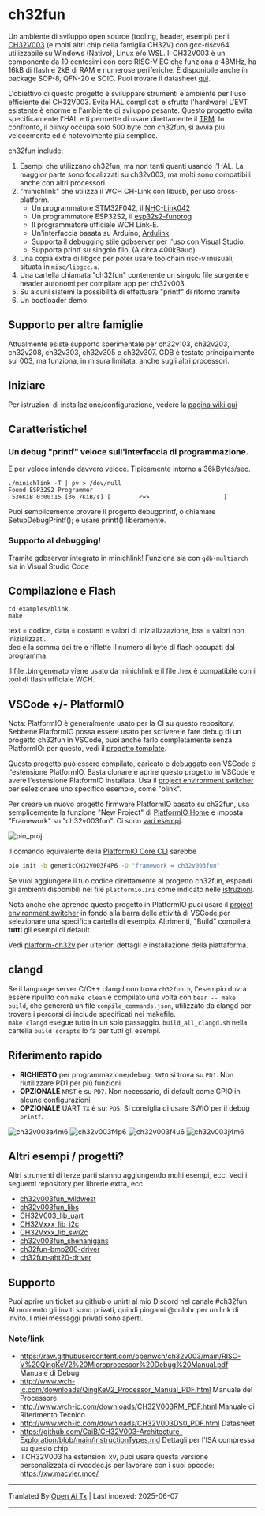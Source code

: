 # ch32fun

Un ambiente di sviluppo open source (tooling, header, esempi) per il [CH32V003](http://www.wch-ic.com/products/CH32V003.html) (e molti altri chip della famiglia CH32V) con gcc-riscv64, utilizzabile su Windows (Nativo), Linux e/o WSL. Il CH32V003 è un componente da 10 centesimi con core RISC-V EC che funziona a 48MHz, ha 16kB di flash e 2kB di RAM e numerose periferiche. È disponibile anche in package SOP-8, QFN-20 e SOIC. Puoi trovare il datasheet [qui](http://www.wch-ic.com/downloads/CH32V003DS0_PDF.html).

L'obiettivo di questo progetto è sviluppare strumenti e ambiente per l'uso efficiente del CH32V003. Evita HAL complicati e sfrutta l'hardware! L'EVT esistente è enorme e l'ambiente di sviluppo pesante. Questo progetto evita specificamente l'HAL e ti permette di usare direttamente il [TRM](http://www.wch-ic.com/downloads/CH32V003RM_PDF.html). In confronto, il blinky occupa solo 500 byte con ch32fun, si avvia più velocemente ed è notevolmente più semplice.

ch32fun include:
1. Esempi che utilizzano ch32fun, ma non tanti quanti usando l'HAL. La maggior parte sono focalizzati su ch32v003, ma molti sono compatibili anche con altri processori.
2. "minichlink" che utilizza il WCH CH-Link con libusb, per uso cross-platform.
   * Un programmatore STM32F042, il [NHC-Link042](https://github.com/NgoHungCuong/NHC-Link042)
   * Un programmatore ESP32S2, il [esp32s2-funprog](https://github.com/cnlohr/esp32s2-cookbook/tree/master/ch32v003programmer)
   * Il programmatore ufficiale WCH Link-E.
   * Un'interfaccia basata su Arduino, [Ardulink](https://gitlab.com/BlueSyncLine/arduino-ch32v003-swio).
   * Supporta il debugging stile gdbserver per l'uso con Visual Studio.
   * Supporta printf su singolo filo. (A circa 400kBaud)
3. Una copia extra di libgcc per poter usare toolchain risc-v inusuali, situata in `misc/libgcc.a`.
4. Una cartella chiamata "ch32fun" contenente un singolo file sorgente e header autonomi per compilare app per ch32v003.
5. Su alcuni sistemi la possibilità di effettuare "printf" di ritorno tramite
6. Un bootloader demo.

## Supporto per altre famiglie

Attualmente esiste supporto sperimentale per ch32v103, ch32v203, ch32v208, ch32v303, ch32v305 e ch32v307. GDB è testato principalmente sul 003, ma funziona, in misura limitata, anche sugli altri processori.

## Iniziare

Per istruzioni di installazione/configurazione, vedere la [pagina wiki qui](https://github.com/cnlohr/ch32fun/wiki/Installation)

## Caratteristiche!

### Un debug "printf" veloce sull'interfaccia di programmazione.

E per veloce intendo davvero veloce. Tipicamente intorno a 36kBytes/sec.

```
./minichlink -T | pv > /dev/null
Found ESP32S2 Programmer
 536KiB 0:00:15 [36.7KiB/s] [        <=>                     ]
```

Puoi semplicemente provare il progetto debugprintf, o chiamare SetupDebugPrintf(); e usare printf() liberamente.

### Supporto al debugging!

Tramite gdbserver integrato in minichlink! Funziona sia con `gdb-multiarch` sia in Visual Studio Code

## Compilazione e Flash

```
cd examples/blink
make
```

text = codice, data = costanti e valori di inizializzazione, bss = valori non inizializzati.  
dec è la somma dei tre e riflette il numero di byte di flash occupati dal programma.

Il file .bin generato viene usato da minichlink e il file .hex è compatibile con il tool di flash ufficiale WCH.

## VSCode +/- PlatformIO

Nota: PlatformIO è generalmente usato per la CI su questo repository. Sebbene PlatformIO possa essere usato per scrivere e fare debug di un progetto ch32fun in VSCode, puoi anche farlo completamente senza PlatformIO: per questo, vedi il [progetto template](https://github.com/cnlohr/ch32fun/tree/master/examples/template/.vscode).

Questo progetto può essere compilato, caricato e debuggato con VSCode e l'estensione PlatformIO. Basta clonare e aprire questo progetto in VSCode e avere l'estensione PlatformIO installata. Usa il [project environment switcher](https://docs.platformio.org/en/latest/integration/ide/vscode.html#project-tasks) per selezionare uno specifico esempio, come "blink".

Per creare un nuovo progetto firmware PlatformIO basato su ch32fun, usa semplicemente la funzione "New Project" di [PlatformIO Home](https://docs.platformio.org/en/latest/home/index.html) e imposta "Framework" su "ch32v003fun". Ci sono [vari esempi](https://github.com/Community-PIO-CH32V/platform-ch32v/tree/develop/examples/blinky-ch32v003fun).

![pio_proj](https://raw.githubusercontent.com/cnlohr/ch32fun/master/.github/pio_project_creation.png)

Il comando equivalente della [PlatformIO Core CLI](https://docs.platformio.org/en/latest/integration/ide/vscode.html#platformio-core-cli) sarebbe
```sh
pio init -b genericCH32V003F4P6 -O "framework = ch32v003fun"
```

Se vuoi aggiungere il tuo codice direttamente al progetto ch32fun, espandi gli ambienti disponibili nel file `platformio.ini` come indicato nelle [istruzioni](https://github.com/cnlohr/ch32fun/blob/49640fbccf231191aa83c6a2bbe9d385535b2d1e/platformio.ini#L48-L53).

Nota anche che aprendo questo progetto in PlatformIO puoi usare il [project environment switcher](https://docs.platformio.org/en/latest/integration/ide/vscode.html#project-tasks) in fondo alla barra delle attività di VSCode per selezionare una specifica cartella di esempio. Altrimenti, "Build" compilerà **tutti** gli esempi di default.

Vedi [platform-ch32v](https://github.com/Community-PIO-CH32V/platform-ch32v) per ulteriori dettagli e installazione della piattaforma.

## clangd

Se il language server C/C++ clangd non trova `ch32fun.h`, l'esempio dovrà essere ripulito con `make clean` e compilato una volta con `bear -- make build`, che genererà un file `compile_commands.json`, utilizzato da clangd per trovare i percorsi di include specificati nei makefile.  
`make clangd` esegue tutto in un solo passaggio.
`build_all_clangd.sh` nella cartella `build scripts` lo fa per tutti gli esempi.

## Riferimento rapido
 * **RICHIESTO** per programmazione/debug: `SWIO` si trova su `PD1`. Non riutilizzare PD1 per più funzioni.
 * **OPZIONALE** `NRST` è su `PD7`. Non necessario, di default come GPIO in alcune configurazioni.
 * **OPZIONALE** UART `TX` è su: `PD5`. Si consiglia di usare SWIO per il debug `printf`.

![ch32v003a4m6](https://raw.githubusercontent.com/Tengo10/pinout-overview/main/pinouts/CH32v003/ch32v003a4m6.svg)
![ch32v003f4p6](https://raw.githubusercontent.com/Tengo10/pinout-overview/main/pinouts/CH32v003/ch32v003f4p6.svg)
![ch32v003f4u6](https://raw.githubusercontent.com/Tengo10/pinout-overview/main/pinouts/CH32v003/ch32v003f4u6.svg)
![ch32v003j4m6](https://raw.githubusercontent.com/Tengo10/pinout-overview/main/pinouts/CH32v003/ch32v003j4m6.svg)

## Altri esempi / progetti?

Altri strumenti di terze parti stanno aggiungendo molti esempi, ecc. Vedi i seguenti repository per librerie extra, ecc.
 * [ch32v003fun_wildwest](https://github.com/recallmenot/ch32v003fun_wildwest)
 * [ch32v003fun_libs](https://github.com/hexeguitar/ch32v003fun_libs)
 * [CH32V003_lib_uart](https://github.com/ADBeta/CH32V003_lib_uart)
 * [CH32Vxxx_lib_i2c](https://github.com/ADBeta/CH32Vxxx_lib_i2c)
 * [CH32Vxxx_lib_swi2c](https://github.com/ADBeta/CH32Vxxx_lib_swi2c)
 * [ch32v003fun_shenanigans](https://github.com/DeadBugEngineering/ch32v003fun_shenanigans)
 * [ch32fun-bmp280-driver](https://github.com/pabloestrado/ch32fun-bmp280-driver)
 * [ch32fun-aht20-driver](https://github.com/pabloestrado/ch32fun-aht20-driver)

## Supporto

Puoi aprire un ticket su github o unirti al mio Discord nel canale #ch32fun. Al momento gli inviti sono privati, quindi pingami @cnlohr per un link di invito. I miei messaggi privati sono aperti.

### Note/link

 * https://raw.githubusercontent.com/openwch/ch32v003/main/RISC-V%20QingKeV2%20Microprocessor%20Debug%20Manual.pdf Manuale di Debug
 * http://www.wch-ic.com/downloads/QingKeV2_Processor_Manual_PDF.html Manuale del Processore
 * http://www.wch-ic.com/downloads/CH32V003RM_PDF.html Manuale di Riferimento Tecnico
 * http://www.wch-ic.com/downloads/CH32V003DS0_PDF.html Datasheet
 * https://github.com/CaiB/CH32V003-Architecture-Exploration/blob/main/InstructionTypes.md Dettagli per l'ISA compressa su questo chip.
 * Il CH32V003 ha estensioni xv, puoi usare questa versione personalizzata di rvcodec.js per lavorare con i suoi opcode: https://xw.macyler.moe/

---

Tranlated By [Open Ai Tx](https://github.com/OpenAiTx/OpenAiTx) | Last indexed: 2025-06-07

---
